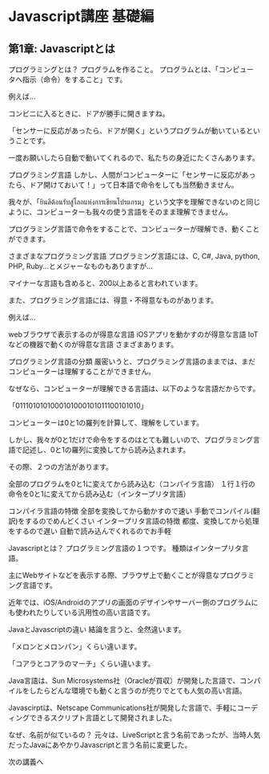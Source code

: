 # Javascript講座 基礎編

## 第1章: Javascriptとは

プログラミングとは？
プログラムを作ること。 プログラムとは、「コンピュータへ指示（命令）をすること」です。

例えば...

コンビニに入るときに、ドアが勝手に開きますね。

「センサーに反応があったら、ドアが開く」というプログラムが動いているということです。

一度お願いしたら自動で動いてくれるので、私たちの身近にたくさんあります。





プログラミング言語
しかし、人間がコンピューターに「センサーに反応があったら、ドア開けておいて！」って日本語で命令をしても当然動きません。

我々が、「ยินดีต้อนรับสู่โลกแห่งการเขียนโปรแกรม」という文字を理解できないのと同じように、コンピューターも我々の使う言語をそのまま理解できません。

プログラミング言語で命令をすることで、コンピューターが理解でき、動くことができます。





さまざまなプログラミング言語
プログラミング言語には、C, C#, Java, python, PHP, Ruby...とメジャーなものもありますが...

マイナーな言語も含めると、200以上あると言われています。

また、プログラミング言語には、得意・不得意なものがあります。

例えば...

webブラウザで表示するのが得意な言語
iOSアプリを動かすのが得意な言語
IoTなどの機器で動くのが得意な言語
さまざまあります。





プログラミング言語の分類
厳密いうと、プログラミング言語のままでは、まだコンピューターは理解することができません。

なぜなら、コンピューターが理解できる言語は、以下のような言語だからです。

「0111010101000101000101011100101010」

コンピューターは0と1の羅列を計算して、理解をしています。

しかし、我々が0と1だけで命令をするのはとても難しいので、プログラミング言語で記述し、0と1の羅列に変換してから読み込まれます。

その際、２つの方法があります。

全部のプログラムを0と1に変えてから読み込む（コンパイラ言語）
１行１行の命令を0と1に変えてから読み込む（インタープリタ言語）




コンパイラ言語の特徴
全部を変換してから動かすので速い
手動でコンパイル(翻訳)をするのでめんどくさい
インタープリタ言語の特徴
都度、変換してから処理をするので遅い
自動で読み込んでくれるのでお手軽




Javascriptとは？
プログラミング言語の１つです。 種類はインタープリタ言語。

主にWebサイトなどを表示する際、ブラウザ上で動くことが得意なプログラミング言語です。

近年では、iOS/Androidのアプリの画面のデザインやサーバー側のプログラムにも使われたりしている汎用性の高い言語です。

JavaとJavascriptの違い
結論を言うと、全然違います。

「メロンとメロンパン」くらい違います。

「コアラとコアラのマーチ」くらい違います。

Java言語は、Sun Microsystems社（Oracleが買収）が開発した言語で、コンパイルをしたらどんな環境でも動くと言うのが売りでとても人気の高い言語。

Javascirptは、Netscape Communications社が開発した言語で、手軽にコーディングできるスクリプト言語として開発されました。

なぜ、名前が似ているの？
元々は、LiveScriptと言う名前であったが、当時人気だったJavaにあやかりJavascriptと言う名前に変更した。

次の講義へ

